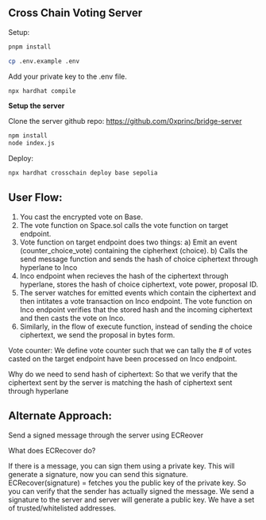 ## Cross Chain Voting Server 

Setup: 

```sh
pnpm install 
```

```sh 
cp .env.example .env 
``` 

Add your private key to the .env file. 

```sh 
npx hardhat compile 
```

**Setup the server** 

Clone the server github repo: 
https://github.com/0xprinc/bridge-server 

```sh 
npm install  
node index.js 
``` 

Deploy: 

```sh
npx hardhat crosschain deploy base sepolia
```

## User Flow: 
1) You cast the encrypted vote on Base.
2) The vote function on Space.sol calls the vote function on target endpoint. 
3) Vote function on target endpoint does two things: 
  a) Emit an event (counter_choice_vote) containing the cipherhext (choice). 
  b) Calls the send message function and sends the hash of choice ciphertext through hyperlane to Inco
4) Inco endpoint when recieves the hash of the ciphertext through hyperlane, stores the hash of choice ciphertext, vote power, proposal ID.
5) The server watches for emitted events which contain the ciphertext and then intitates a vote transaction on Inco endpoint. The vote function on Inco endpoint verifies that the stored hash and the incoming ciphertext and then casts the vote on Inco.
6) Similarly, in the flow of execute function, instead of sending the choice ciphertext, we send the proposal in bytes form. 

Vote counter: We define vote counter such that we can tally the # of votes casted on the target endpoint have been processed on Inco endpoint. 

Why do we need to send hash of ciphertext: So that we verify that the ciphertext sent by the server is matching the hash of ciphertext sent through hyperlane




## Alternate Approach: 

Send a signed message through the server using ECReover 

What does ECRecover do? 

If there is a message, you can sign them using a private key. This will generate a signature, 
now you can send this signature. ECRecover(signature) = fetches you the public key of the private key. 
So you can verify that the sender has actually signed the message. 
We send a signature to the server and server will generate a public key. We have a set of trusted/whitelisted addresses.  
 
 
